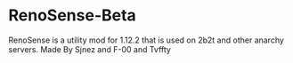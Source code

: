 # RenoSense-Beta
RenoSense is a utility mod for 1.12.2 that is used on 2b2t and other anarchy servers.
Made By Sjnez and F-00 and Tvffty

